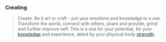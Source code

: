 ### Creating

> Create. Be it art or craft - put your emotions and knowledge to a use. Transform the world, connect with others, share and provide, grind and further improve self. This is a use for your potential, for your [knowledge](learning.md) and experience, abled by your physical body [strength](exercises.md). 

